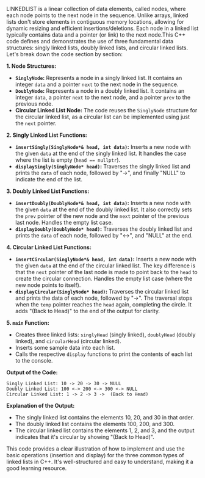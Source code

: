 LINKEDLIST
is a linear collection of data elements, called nodes, where each node points to the next node in the sequence.  Unlike arrays, linked lists don't store elements in contiguous memory locations, allowing for dynamic resizing and efficient insertions/deletions.  Each node in a linked list typically contains data and a pointer (or link) to the next node.This C++ code defines and demonstrates the use of three fundamental data structures: singly linked lists, doubly linked lists, and circular linked lists. Let's break down the code section by section:

**1. Node Structures:**

*   **`SinglyNode`:** Represents a node in a singly linked list. It contains an integer `data` and a pointer `next` to the next node in the sequence.
*   **`DoublyNode`:** Represents a node in a doubly linked list. It contains an integer `data`, a pointer `next` to the next node, and a pointer `prev` to the previous node.
*   **Circular Linked List Node:** The code reuses the `SinglyNode` structure for the circular linked list, as a circular list can be implemented using just the `next` pointer.

**2. Singly Linked List Functions:**

*   **`insertSingly(SinglyNode*& head, int data)`:** Inserts a new node with the given `data` at the end of the singly linked list.  It handles the case where the list is empty (`head == nullptr`).
*   **`displaySingly(SinglyNode* head)`:** Traverses the singly linked list and prints the `data` of each node, followed by "->", and finally "NULL" to indicate the end of the list.

**3. Doubly Linked List Functions:**

*   **`insertDoubly(DoublyNode*& head, int data)`:** Inserts a new node with the given `data` at the end of the doubly linked list. It also correctly sets the `prev` pointer of the new node and the `next` pointer of the previous last node. Handles the empty list case.
*   **`displayDoubly(DoublyNode* head)`:** Traverses the doubly linked list and prints the `data` of each node, followed by "<->", and "NULL" at the end.

**4. Circular Linked List Functions:**

*   **`insertCircular(SinglyNode*& head, int data)`:** Inserts a new node with the given `data` at the end of the circular linked list.  The key difference is that the `next` pointer of the last node is made to point back to the `head` to create the circular connection. Handles the empty list case (where the new node points to itself).
*   **`displayCircular(SinglyNode* head)`:** Traverses the circular linked list and prints the data of each node, followed by "->". The traversal stops when the `temp` pointer reaches the `head` again, completing the circle. It adds "(Back to Head)" to the end of the output for clarity.

**5. `main` Function:**

*   Creates three linked lists: `singlyHead` (singly linked), `doublyHead` (doubly linked), and `circularHead` (circular linked).
*   Inserts some sample data into each list.
*   Calls the respective `display` functions to print the contents of each list to the console.

**Output of the Code:**

```
Singly Linked List: 10 -> 20 -> 30 -> NULL
Doubly Linked List: 100 <-> 200 <-> 300 <-> NULL
Circular Linked List: 1 -> 2 -> 3 ->  (Back to Head)
```

**Explanation of the Output:**

*   The singly linked list contains the elements 10, 20, and 30 in that order.
*   The doubly linked list contains the elements 100, 200, and 300.
*   The circular linked list contains the elements 1, 2, and 3, and the output indicates that it's circular by showing "(Back to Head)".

This code provides a clear illustration of how to implement and use the basic operations (insertion and display) for the three common types of linked lists in C++. It's well-structured and easy to understand, making it a good learning resource.
